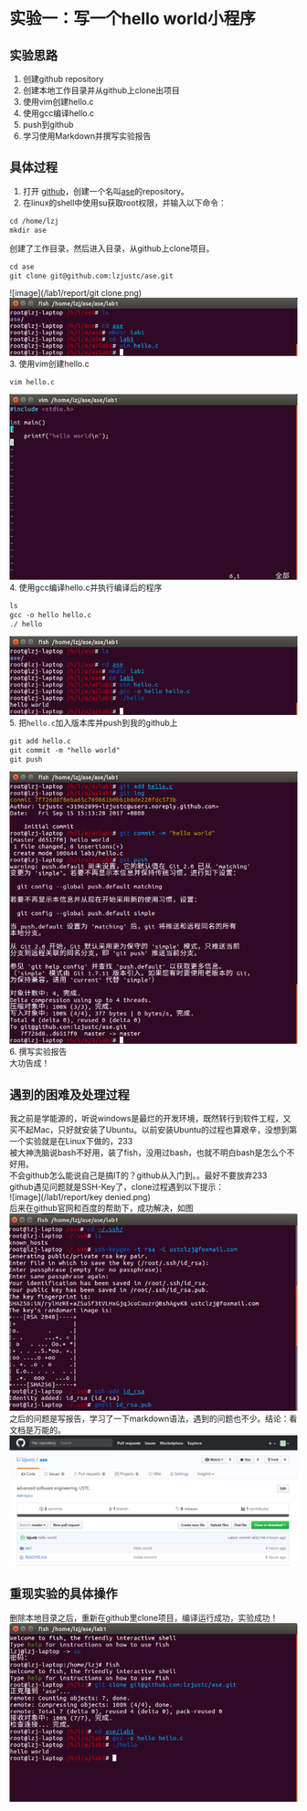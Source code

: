 # 实验一：写一个hello world小程序
## 实验思路
1. 创建github repository  
2. 创建本地工作目录并从github上clone出项目  
3. 使用vim创建hello.c  
4. 使用gcc编译hello.c  
5. push到github  
6. 学习使用Markdown并撰写实验报告

## 具体过程
1. 打开 [github](http://github.com/)，创建一个名叫[ase](https://github.com/lzjustc/ase)的repository。
2. 在linux的shell中使用su获取root权限，并输入以下命令：
``` shell
cd /home/lzj
mkdir ase
```
创建了工作目录，然后进入目录，从github上clone项目。
```shell
cd ase
git clone git@github.com:lzjustc/ase.git
```  

![image](/lab1/report/git clone.png)  
![image](/lab1/report/shell1.png)  
3. 使用vim创建hello.c
``` shell
vim hello.c
```
![image](/lab1/report/vim.png)  
4. 使用gcc编译hello.c并执行编译后的程序
``` shell
ls
gcc -o hello hello.c
./ hello
```
![image](/lab1/report/shell2.png)  
5. 把```hello.c```加入版本库并push到我的github上
``` shell
git add hello.c
git commit -m "hello world"
git push
```
![image](/lab1/report/git.png)  
6. 撰写实验报告  
大功告成！

## 遇到的困难及处理过程
我之前是学能源的，听说windows是最烂的开发环境，既然转行到软件工程，又买不起Mac，只好就安装了Ubuntu。以前安装Ubuntu的过程也算艰辛，没想到第一个实验就是在Linux下做的，233    
被大神洗脑说bash不好用，装了fish，没用过bash，也就不明白bash是怎么个不好用。  
不会github怎么能说自己是搞IT的？github从入门到。。最好不要放弃233  
github遇见问题就是SSH-Key了，clone过程遇到以下提示：  
![image](/lab1/report/key denied.png)  
后来在github官网和百度的帮助下，成功解决，如图  
![image](/lab1/report/key2.png)  
之后的问题是写报告，学习了一下markdown语法，遇到的问题也不少。结论：看文档是万能的。  
![image](/lab1/report/github.png)  

## 重现实验的具体操作
删除本地目录之后，重新在github里clone项目，编译运行成功，实验成功！  
![image](/lab1/report/review.png)






